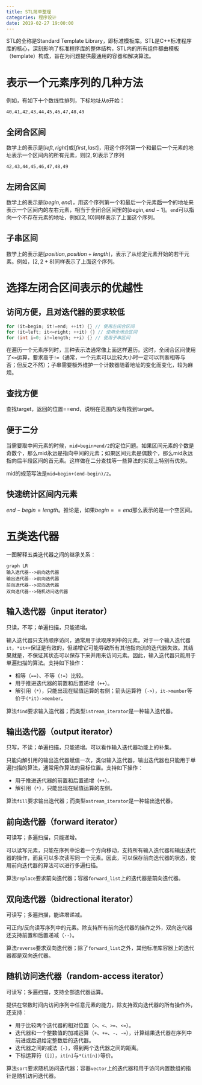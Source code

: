 ```yaml
---
title: STL简单整理
categories: 程序设计
date: 2019-02-27 19:00:00
---
```

STL的全称是Standard Template Library，即标准模板库。STL是C++标准程序库的核心，深刻影响了标准程序库的整体结构，STL内的所有组件都由模板（template）构成，旨在为问题提供最通用的容器和解决算法。
# 表示一个元素序列的几种方法
例如，有如下十个数线性排列，下标地址从`0`开始：
```
40,41,42,43,44,45,46,47,48,49
```
## 全闭合区间
数学上的表示是$[left,right]$或$[first,last]$，用这个序列第一个和最后一个元素的地址表示一个区间内的所有元素，则$[2,9]$表示了序列
```
42,43,44,45,46,47,48,49
```
## 左闭合区间
数学上的表示是$[begin,end)$，用这个序列第一个和最后一个元素**后一个**的地址来表示一个区间内的左右元素，相当于全闭合区间里的$[begin,end-1]$。`end`可以指向一个不存在元素的地址，例如$[2,10)$同样表示了上面这个序列。
## 子串区间
数学上的表示是$[position,position+length)$，表示了从给定元素开始的若干元素。例如，$[2,2+8)$同样表示了上面这个序列。
# 选择左闭合区间表示的优越性
## 访问方便，且对迭代器的要求较低
```cpp
for (it=begin; it!=end; ++it) {} // 使用左闭合区间
for (it=left; it<=right; ++it) {} // 使用全闭合区间
for (int i=0; i!=length; ++i) {} // 使用子串区间
```
在遍历一个元素序列时，三种表示法通常像上面这样遍历。这时，全闭合区间使用了`<=`运算，要求高于`!=`（通常，一个元素可以比较大小时一定可以判断相等与否；但反之不然）；子串需要额外维护一个计数器随着地址的变化而变化，较为麻烦。
## 查找方便
查找target，返回的位置==end，说明在范围内没有找到target。
## 便于二分
当需要取中间元素的时候，`mid=begin+end/2`的定位问题。如果区间元素的个数是奇数个，那么mid永远是指向中间的元素；如果区间元素是偶数个，那么mid永远指向后半段区间的首元素。这样做在二分查找等一些算法的实现上特别有优势。

mid的规范写法是`mid=begin+(end-begin)/2`。
## 快速统计区间内元素
$end-begin=length$。推论是，如果$begin==end$那么表示的是一个空区间。
# 五类迭代器
一图解释五类迭代器之间的继承关系：

```mermaid
graph LR
输入迭代器-->前向迭代器
输出迭代器-->前向迭代器
前向迭代器-->双向迭代器
双向迭代器-->随机访问迭代器
```

## 输入迭代器（input iterator）
只读，不写；单遍扫描，只能递增。

输入迭代器只支持顺序访问，通常用于读取序列中的元素。对于一个输入迭代器`it`，`*it++`保证是有效的，但递增它可能导致所有其他指向流的迭代器失效。其结果就是，不保证其状态可以保存下来并用来访问元素。因此，输入迭代器只能用于单遍扫描的算法。支持如下操作：
 - 相等（`==`）、不等（`!=`）比较。
 - 用于推进迭代器的前置和后置递增（`++`）。
 - 解引用（`*`），只能出现在赋值运算的右侧；箭头运算符（`->`），`it->member`等价于`(*it)->member`。

算法`find`要求输入迭代器；而类型`istream_iterator`是一种输入迭代器。
## 输出迭代器（output iterator）
只写，不读；单遍扫描，只能递增。可以看作输入迭代器功能上的补集。

只能向解引用的输出迭代器赋值一次，类似输入迭代器，输出迭代器也只能用于单遍扫描的算法，通常用作算法的目标位置。支持如下操作：
 - 用于推进迭代器的前置和后置递增（`++`）。
 - 解引用（`*`），只能出现在赋值运算的左侧。

算法`fill`要求输出迭代器；而类型`ostream_iterator`是一种输出迭代器。
## 前向迭代器（forward iterator）
可读写；多遍扫描，只能递增。

可以读写元素，只能在序列中沿着一个方向移动，支持所有输入迭代器和输出迭代器的操作，而且可以多次读写同一个元素。因此，可以保存前向迭代器的状态，使用前向迭代器的算法可以进行多遍扫描。

算法`replace`要求前向迭代器；容器`forward_list`上的迭代器是前向迭代器。
## 双向迭代器（bidrectional iterator）
可读写；多遍扫描，能递增递减。

可正向/反向读写序列中的元素。除支持所有前向迭代器的操作之外，双向迭代器还支持前置和后置递减（`--`）。

算法`reverse`要求双向迭代器；除了`forward_list`之外，其他标准库容器上的迭代器都是双向迭代器。
## 随机访问迭代器（random-access iterator）
可读写；多遍扫描，支持全部迭代器运算。

提供在常数时间内访问序列中任意元素的能力，除支持双向迭代器的所有操作外，还支持：
 - 用于比较两个迭代器的相对位置（`>`、`<`、`>=`、`<=`）。
 - 迭代器和一个整数值的加减运算（`+`、`+=`、`-`、`-=`），计算结果迭代器在序列中前进或后退给定整数后的迭代器。
 - 迭代器之间的减法（`-`），得到两个迭代器之间的距离。
 - 下标运算符（`[]`），`it[n]`与`*(it[n])`等价。

算法`sort`要求随机访问迭代器；容器`vector`上的迭代器和用于访问内置数组的指针是随机访问迭代器。

